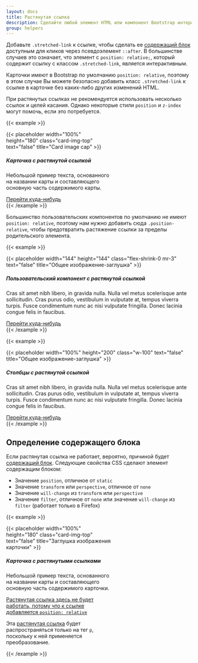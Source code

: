 ```yaml
---
layout: docs
title: Растянутая ссылка
description: Сделайте любой элемент HTML или компонент Bootstrap интерактивным, «растягивая» вложенную ссылку с помощью CSS.
group: helpers
---
```


Добавьте `.stretched-link` к ссылке, чтобы сделать ее [содержащий блок](https://developer.mozilla.org/en-US/docs/Web/CSS/Containing_block) доступным для кликов через псевдоэлемент `::after`. В большинстве случаев это означает, что элемент с `position: relative;`, который содержит ссылку с классом `.stretched-link`, является интерактивным.

Карточки имеют в Bootstrap по умолчанию `position: relative`, поэтому в этом случае Вы можете безопасно добавить класс `.stretched-link` к ссылке в карточке без каких-либо других изменений HTML.

При растянутых ссылках не рекомендуется использовать несколько ссылок и целей касания. Однако некоторые стили `position` и `z-index` могут помочь, если это потребуется.

{{< example >}}
<div class="card" style="width: 18rem;">
  {{< placeholder width="100%" height="180" class="card-img-top" text="false" title="Card image cap" >}}
  <div class="card-body">
    <h5 class="card-title">Карточка с растянутой ссылкой</h5>
    <p class="card-text">Небольшой пример текста, основанного на названии карты и составляющего основную часть содержимого карты.</p>
    <a href="#" class="btn btn-primary stretched-link">Перейти куда-нибудь</a>
  </div>
</div>
{{< /example >}}

Большинство пользовательских компонентов по умолчанию не имеют `position: relative`, поэтому нам нужно добавить сюда `.position-relative`, чтобы предотвратить растяжение ссылки за пределы родительского элемента.

{{< example >}}
<div class="d-flex position-relative">
  {{< placeholder width="144" height="144" class="flex-shrink-0 mr-3" text="false" title="Общее изображение-заглушка" >}}
  <div>
    <h5 class="mt-0">Пользовательский компонент с растянутой ссылкой</h5>
    <p>Cras sit amet nibh libero, in gravida nulla. Nulla vel metus scelerisque ante sollicitudin. Cras purus odio, vestibulum in vulputate at, tempus viverra turpis. Fusce condimentum nunc ac nisi vulputate fringilla. Donec lacinia congue felis in faucibus.</p>
    <a href="#" class="stretched-link">Перейти куда-нибудь</a>
  </div>
</div>
{{< /example >}}


{{< example >}}
<div class="row g-0 bg-light position-relative">
  <div class="col-md-6 mb-md-0 p-md-4">
    {{< placeholder width="100%" height="200" class="w-100" text="false" title="Общее изображение-заглушка" >}}
  </div>
  <div class="col-md-6 p-4 pl-md-0">
    <h5 class="mt-0">Столбцы с растянутой ссылкой</h5>
    <p>Cras sit amet nibh libero, in gravida nulla. Nulla vel metus scelerisque ante sollicitudin. Cras purus odio, vestibulum in vulputate at, tempus viverra turpis. Fusce condimentum nunc ac nisi vulputate fringilla. Donec lacinia congue felis in faucibus.</p>
    <a href="#" class="stretched-link">Перейти куда-нибудь</a>
  </div>
</div>
{{< /example >}}

## Определение содержащего блока

Если растянутая ссылка не работает, вероятно, причиной будет [содержащий блок](https://developer.mozilla.org/en-US/docs/Web/CSS/Containing_block#Identifying_the_containing_block). Следующие свойства CSS сделают элемент содержащим блоком:

- Значение `position`, отличное от `static`
- Значение `transform` или `perspective`, отличное от `none`
- Значение `will-change` из `transform` или `perspective`
- Значение `filter`, отличное от `none` или значение `will-change` из `filter` (работает только в Firefox)

{{< example >}}
<div class="card" style="width: 18rem;">
  {{< placeholder width="100%" height="180" class="card-img-top" text="false" title="Заглушка изображения карточки" >}}
  <div class="card-body">
    <h5 class="card-title">Карточка с растянутыми ссылками</h5>
    <p class="card-text">Небольшой пример текста, основанного на названии карты и составляющего основную часть содержимого карточки.</p>
    <p class="card-text">
      <a href="#" class="stretched-link text-danger" style="position: relative;">Растянутая ссылка здесь не будет работать, потому что к ссылке добавляется <code>position: relative</code></a>
    </p>
    <p class="card-text bg-light" style="transform: rotate(0);">
      Эта <a href="#" class="text-warning stretched-link">растянутая ссылка</a> будет распространяться только на тег <code>p</code>, поскольку к ней применяется преобразование.
    </p>
  </div>
</div>
{{< /example >}}

